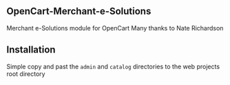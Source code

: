 OpenCart-Merchant-e-Solutions
-----------------------------

Merchant e-Solutions module for OpenCart
Many thanks to Nate Richardson

## Installation
Simple copy and past the `admin` and `catalog` directories to the web projects root directory
